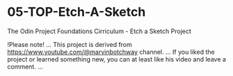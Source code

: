 # 05-TOP-Etch-A-Sketch
The Odin Project Foundations Cirriculum - Etch a Sketch Project

!Please note!
...
This project is derived from 
https://www.youtube.com/@marvinbotchway
channel.
...
If you liked the project or learned something new, you can at least like his video and leave a comment.
...